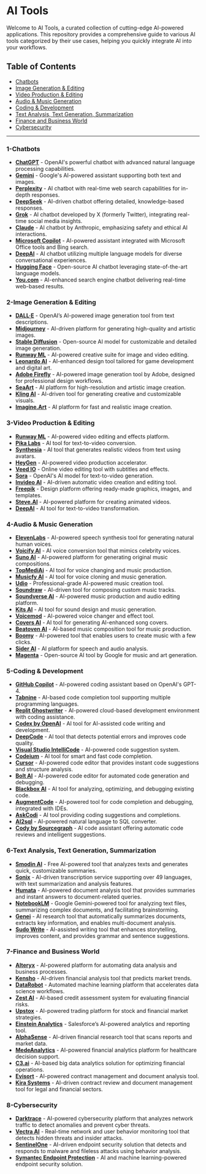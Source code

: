 # AI Tools
Welcome to AI Tools, a curated collection of cutting-edge AI-powered applications. This repository provides a comprehensive guide to various AI tools categorized by their use cases, helping you quickly integrate AI into your workflows.

## Table of Contents
- [Chatbots](#1-chatbots)
- [Image Generation & Editing](#2-image-generation--editing)
- [Video Production & Editing](#3-video-production--editing)
- [Audio & Music Generation](#4-audio--music-generation)
- [Coding & Development](#5-coding--development)
- [Text Analysis, Text Generation, Summarization](#6-text-analysis-text-generation-summarization)
- [Finance and Business World](#7-finance-and-business-world)
- [Cybersecurity](#8-cybersecurity)
---
### 1-Chatbots

- **[ChatGPT](https://chatgpt.com/)** - OpenAI's powerful chatbot with advanced natural language processing capabilities.
- **[Gemini](https://gemini.google.com/app)** - Google's AI-powered assistant supporting both text and images.
- **[Perplexity](https://www.perplexity.ai/)** - AI chatbot with real-time web search capabilities for in-depth responses.
- **[DeepSeek](https://chat.deepseek.com/)** - AI-driven chatbot offering detailed, knowledge-based responses.
- **[Grok](https://grok.com/)** - AI chatbot developed by X (formerly Twitter), integrating real-time social media insights.
- **[Claude](https://claude.ai/)** - AI chatbot by Anthropic, emphasizing safety and ethical AI interactions.
- **[Microsoft Copilot](https://copilot.microsoft.com/)** - AI-powered assistant integrated with Microsoft Office tools and Bing search.
- **[DeepAI](https://deepai.org/chat)** - AI chatbot utilizing multiple language models for diverse conversational experiences.
- **[Hugging Face](https://huggingface.co/chat/)** - Open-source AI chatbot leveraging state-of-the-art language models.
- **[You.com](https://you.com/)** - AI-enhanced search engine chatbot delivering real-time web-based results.

### 2-Image Generation & Editing

- **[DALL·E](https://openai.com/dall-e)** - OpenAI’s AI-powered image generation tool from text descriptions.
- **[Midjourney](https://www.midjourney.com)** - AI-driven platform for generating high-quality and artistic images.
- **[Stable Diffusion](https://stablediffusionweb.com)** - Open-source AI model for customizable and detailed image generation.
- **[Runway ML](https://runwayml.com)** - AI-powered creative suite for image and video editing.
- **[Leonardo AI](https://leonardo.ai)** - AI-enhanced design tool tailored for game development and digital art.
- **[Adobe Firefly](https://www.adobe.com/tr/products/firefly.html)** - AI-powered image generation tool by Adobe, designed for professional design workflows.
- **[SeaArt](https://www.seaart.ai/)** - AI platform for high-resolution and artistic image creation.
- **[Kling AI](https://klingai.com/)** - AI-driven tool for generating creative and customizable visuals.
- **[Imagine.Art](https://www.imagine.art/)** - AI platform for fast and realistic image creation.

### 3-Video Production & Editing

- **[Runway ML](https://runwayml.com)** - AI-powered video editing and effects platform.
- **[Pika Labs](https://pika.art)** - AI tool for text-to-video conversion.
- **[Synthesia](https://www.synthesia.io)** - AI tool that generates realistic videos from text using avatars.
- **[HeyGen](https://www.heygen.com)** - AI-powered video production accelerator.
- **[Veed IO](https://www.veed.io/)** - Online video editing tool with subtitles and effects.
- **[Sora](https://sora.com/)** - OpenAI's AI model for text-to-video generation.
- **[Invideo AI](https://invideo.io/)** - AI-driven automatic video creation and editing tool.
- **[Freepik](https://www.freepik.com/)** - Design platform offering ready-made graphics, images, and templates.
- **[Steve.AI](https://www.steve.ai/)** - AI-powered platform for creating animated videos.
- **[DeepAI](https://deepai.org/)** - AI tool for text-to-video transformation.

### 4-Audio & Music Generation

- **[ElevenLabs](https://elevenlabs.io)** - AI-powered speech synthesis tool for generating natural human voices.
- **[Voicify AI](https://voicify.ai)** - AI voice conversion tool that mimics celebrity voices.
- **[Suno AI](https://suno.com)** - AI-powered platform for generating original music compositions.
- **[TopMediAi](https://www.topmediai.com/)** - AI tool for voice changing and music production.
- **[Musicfy AI](https://musicfy.lol/)** - AI tool for voice cloning and music generation.
- **[Udio](https://www.udio.com/)** - Professional-grade AI-powered music creation tool.
- **[Soundraw](https://soundraw.io/)** - AI-driven tool for composing custom music tracks.
- **[Soundverse AI](https://www.soundverse.ai/)** - AI-powered music production and audio editing platform.
- **[Kits AI](https://www.kits.ai/)** - AI tool for sound design and music generation.
- **[Voicemod](https://www.voicemod.net/)** - AI-powered voice changer and effect tool.
- **[Covers AI](https://covers.ai/)** - AI tool for generating AI-enhanced song covers.
- **[Beatoven AI](https://www.beatoven.ai/)** - AI-based music composition tool for music production.
- **[Boomy](https://boomy.com/)** - AI-powered tool that enables users to create music with a few clicks.
- **[Sider AI](https://sider.ai/)** - AI platform for speech and audio analysis.
- **[Magenta](https://magenta.tensorflow.org/)** - Open-source AI tool by Google for music and art generation.

### 5-Coding & Development

- **[GitHub Copilot](https://github.com/features/copilot)** - AI-powered coding assistant based on OpenAI's GPT-4.  
- **[Tabnine](https://www.tabnine.com/)** - AI-based code completion tool supporting multiple programming languages.  
- **[Replit Ghostwriter](https://replit.com/site/ghostwriter)** - AI-powered cloud-based development environment with coding assistance.  
- **[Codex by OpenAI](https://openai.com/index/openai-codex/)** - AI tool for AI-assisted code writing and development.  
- **[DeepCode](https://snyk.io/platform/deepcode-ai/)** - AI tool that detects potential errors and improves code quality.  
- **[Visual Studio IntelliCode](https://visualstudio.microsoft.com/services/intellicode/)** - AI-powered code suggestion system.  
- **[Codeium](https://www.codeium.com/)** - AI tool for smart and fast code completion.  
- **[Cursor](https://www.cursor.so/)** - AI-powered code editor that provides instant code suggestions and structure analysis.  
- **[Bolt AI](https://boltai.com/)** - AI-powered code editor for automated code generation and debugging.  
- **[Blackbox AI](https://www.useblackbox.io/)** - AI tool for analyzing, optimizing, and debugging existing code.  
- **[AugmentCode](https://www.augmentcode.com/)** - AI-powered tool for code completion and debugging, integrated with IDEs.  
- **[AskCodi](https://www.askcodi.com/)** - AI tool providing coding suggestions and completions.  
- **[AI2sql](https://www.ai2sql.io/)** - AI-powered natural language to SQL converter.  
- **[Cody by Sourcegraph](https://sourcegraph.com/cody)** - AI code assistant offering automatic code reviews and intelligent suggestions.

### 6-Text Analysis, Text Generation, Summarization  

- **[Smodin AI](https://smodin.io/)** - Free AI-powered tool that analyzes texts and generates quick, customizable summaries.  
- **[Sonix](https://sonix.ai/)** - AI-driven transcription service supporting over 49 languages, with text summarization and analysis features.  
- **[Humata](https://www.humata.ai/)** - AI-powered document analysis tool that provides summaries and instant answers to document-related queries.  
- **[NotebookLM](https://notebooklm.google/)** - Google Gemini-powered tool for analyzing text files, summarizing complex documents, and facilitating brainstorming.  
- **[Genei](https://www.genei.io/)** - AI research tool that automatically summarizes documents, extracts key information, and enables multi-document analysis.  
- **[Sudo Write](https://sudowrite.com/)** - AI-assisted writing tool that enhances storytelling, improves content, and provides grammar and sentence suggestions.  

### 7-Finance and Business World  

- **[Alteryx](https://www.alteryx.com/)** - AI-powered platform for automating data analysis and business processes.  
- **[Kensho](https://kensho.com/)** - AI-driven financial analysis tool that predicts market trends.  
- **[DataRobot](https://www.datarobot.com/)** - Automated machine learning platform that accelerates data science workflows.  
- **[Zest AI](https://www.zest.ai/)** - AI-based credit assessment system for evaluating financial risks.  
- **[Upstox](https://upstox.com/)** - AI-powered trading platform for stock and financial market strategies.  
- **[Einstein Analytics](https://www.salesforce.com/eu/artificial-intelligence/)** - Salesforce’s AI-powered analytics and reporting tool.  
- **[AlphaSense](https://www.alpha-sense.com/)** - AI-driven financial research tool that scans reports and market data.  
- **[MedeAnalytics](https://medeanalytics.com/)** - AI-powered financial analytics platform for healthcare decision support.  
- **[C3.ai](https://c3.ai/)** - AI-based big data analytics solution for optimizing financial operations.  
- **[Evisort](https://www.evisort.com/)** - AI-powered contract management and document analysis tool.  
- **[Kira Systems](https://kirasystems.com/)** - AI-driven contract review and document management tool for legal and financial sectors.  

### 8-Cybersecurity  

- **[Darktrace](https://www.darktrace.com/)** - AI-powered cybersecurity platform that analyzes network traffic to detect anomalies and prevent cyber threats.  
- **[Vectra AI](https://www.vectra.ai/)** - Real-time network and user behavior monitoring tool that detects hidden threats and insider attacks.  
- **[SentinelOne](https://www.sentinelone.com/)** - AI-driven endpoint security solution that detects and responds to malware and fileless attacks using behavior analysis.  
- **[Symantec Endpoint Protection](https://www.broadcom.com/products/cybersecurity/endpoint)** - AI and machine learning-powered endpoint security solution.  
